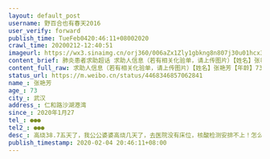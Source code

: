 ```yaml
---
layout: default_post
username: 野百合也有春天2016
user_verify: forward
publish_time: TueFeb0420:46:11+08002020
crawl_time: 20200212-12:40:51
imageurl: https://wx3.sinaimg.cn/orj360/006aZx1Zly1gbkng8n807j30u01hcx3c.jpg,https://wx4.sinaimg.cn/orj360/006aZx1Zly1gbkng7fjt6j30u01hc7rm.jpg
content_brief: 肺炎患者求助超话 求助人信息（若有相关化验单，请上传图片）【姓名】张艳芳【年龄】73【所在城市】武汉【所在小区、社区】仁和路沙湖港湾【患病时间】2020年1月27【联系方式】●●●【其他紧急联系人】●●●【病情描述】 高烧38.7五天了，我公公婆婆高烧几天了，去医院没有床 ...全文
content_full_raw: 求助人信息（若有相关化验单，请上传图片）【姓名】张艳芳【年龄】73【所在城市】武汉【所在小区、社区】仁和路沙湖港湾【患病时间】2020年1月27【联系方式】●●●【其他紧急联系人】●●●【病情描述】高烧38.7五天了，我公公婆婆高烧几天了，去医院没有床位，核酸检测安排不上！怎么办！谁来救救我们！武汉
status_url: https://m.weibo.cn/status/4468346857062841
name_: 张艳芳
age_: 73
city_: 武汉
address_: 仁和路沙湖港湾
since_: 2020年1月27
tel_: ●●●
tel2_: ●●●
desc_: 高烧38.7五天了，我公公婆婆高烧几天了，去医院没有床位，核酸检测安排不上！怎么办！谁来救救我们！武汉
publish_timestamp: 2020-02-04 20:46:11+08:00
---
```

